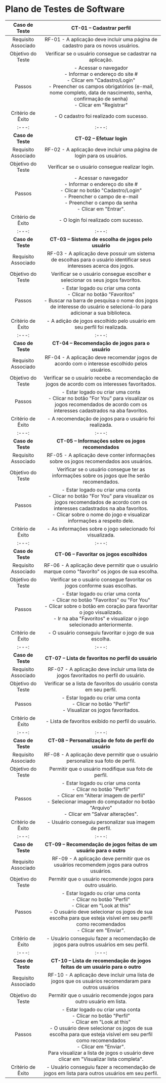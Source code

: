 # Plano de Testes de Software
 
| **Caso de Teste** 	| **CT-01 – Cadastrar perfil** 	|
|:---:	|:---:	|
|	Requisito Associado 	| RF-01 - A aplicação deve incluir uma página de cadastro para os novos usuários. |
| Objetivo do Teste 	| Verificar se o usuário consegue se cadastrar na aplicação. |
| Passos 	| - Acessar o navegador <br> - Informar o endereço do site #<br> - Clicar em "Cadastro/Login" <br> - Preencher os campos obrigatórios (e-mail, nome completo, data de nascimento, senha, confirmação de senha) <br> - Clicar em "Registrar" |
|Critério de Êxito | - O cadastro foi realizado com sucesso. |
|:---:	|:---:	|
| **Caso de Teste** 	| **CT-02 – Efetuar login**	|
|Requisito Associado | RF-02	- A aplicação deve incluir uma página de login para os usuários. |
| Objetivo do Teste 	| Verificar se o usuário consegue realizar login. |
| Passos 	| - Acessar o navegador <br> - Informar o endereço do site #<br> - Clicar no botão "Cadastro/Login" <br> - Preencher o campo de e-mail <br> - Preencher o campo da senha <br> - Clicar em "Entrar". |
|Critério de Êxito | - O login foi realizado com sucesso. |
|:---:	|:---:	|
| **Caso de Teste** 	| **CT-03 – Sistema de escolha de jogos pelo usuário**	|
|Requisito Associado | RF-03 -	A aplicação deve possuir um sistema de escolhas para o usuário identificar seus interesses acerca dos jogos. |
| Objetivo do Teste 	| Verificar se o usuário consegue escolher e selecionar os seus jogos favoritos. |
| Passos 	| - Estar logado ou criar uma conta <br> - Clicar no botão "Favoritos" <br> - Buscar na barra de pesquisa o nome dos jogos de interesse do usuário e selecioná-lo para adicionar a sua biblioteca. <br> 
|Critério de Êxito | - A adição de jogos escolhido pelo usuário em seu perfil foi realizada. |
|:---:	|:---:	|
| **Caso de Teste** 	| **CT-04 – Recomendação de jogos para o usuário**	|
|Requisito Associado | RF-04	- A aplicação deve recomendar jogos de acordo com o interesse escolhido pelos usuários. |
| Objetivo do Teste 	| Verificar se o usuário recebe a recomendação de jogos de acordo com os interesses favoritados. |
| Passos 	| - Estar logado ou criar uma conta <br> - Clicar no botão "For You" para visualizar os jogos recomendados de acordo com os interesses cadastrados na aba favoritos. <br> 
|Critério de Êxito | - A recomendação de jogos para o usuário foi realizada. |
|:---:	|:---:	|
| **Caso de Teste** 	| **CT-05 – Informações sobre os jogos recomendados**	|
|Requisito Associado | RF-05 -	A aplicação deve conter informações sobre os jogos recomendados aos usuários. |
| Objetivo do Teste 	| Verificar se o usuário consegue ter as informações sobre os jogos que lhe serão recomendados. |
| Passos 	| - Estar logado ou criar uma conta <br> - Clicar no botão "For You" para visualizar os jogos recomendados de acordo com os interesses cadastrados na aba favoritos. <br> - Clicar sobre o nome do jogo e visualizar informações a respeito dele.
|Critério de Êxito | - As informações sobre o jogo selecionado foi visualizada. |
|:---:	|:---:	|
| **Caso de Teste** 	| **CT-06 – Favoritar os jogos escolhidos**|
|Requisito Associado | RF-06 -	A aplicação deve permitir que o usuário marque como "favorito" os jogos de sua escolha. |
| Objetivo do Teste 	| Verificar se o usuário consegue favoritar os jogos conforme suas escolhas. |
| Passos 	| - Estar logado ou criar uma conta <br> - Clicar no botão "Favoritos" ou "For You" <br> - Clicar sobre o botão em coração para favoritar o jogo visualizado. <br> - Ir na aba "Favoritos" e visualizar o jogo selecionado anteriormente.
|Critério de Êxito | - O usuário conseguiu favoritar o jogo de sua escolha. |
|:---:	|:---:	|
| **Caso de Teste** 	| **CT-07 – Lista de favoritos no perfil do usuário**	|
|Requisito Associado | RF-07 -	A aplicação deve incluir uma lista de jogos favoritados no perfil do usuário. |
| Objetivo do Teste 	| Verificar se a lista de favoritos do usuário consta em seu perfil. |
| Passos 	| - Estar logado ou criar uma conta <br> - Clicar no botão "Perfil"<br> - Visualizar os jogos favoritados.<br>
|Critério de Êxito | - Lista de favoritos exibido no perfil do usuário. |
|:---:	|:---:	|
| **Caso de Teste**	| **CT-08 – Personalização de foto de perfil do usuário**	|
|Requisito Associado | RF-08	- A aplicação deve permitir que o usuário personalize sua foto de perfil. |
| Objetivo do Teste 	| Permitir que o usuário modifique sua foto de perfil. |
| Passos 	| - Estar logado ou criar uma conta <br> - Clicar no botão "Perfil"<br> - Clicar em "Alterar imagem de perfil"<br> - Selecionar imagem do computador no botão "Arquivo" <br> - Clicar em "Salvar alterações".
|Critério de Êxito | - Usuário conseguiu personalizar sua imagem de perfil. |
|:---:	|:---:	|
| **Caso de Teste** 	| **CT-09 – Recomendação de jogos feitas de um usuário para o outro**	|
|Requisito Associado | RF-09	- A aplicação deve permitir que os usuários recomendem jogos para outros usuários. |
| Objetivo do Teste 	| Permitir que o usuário recomende jogos para outro usuário. |
| Passos 	| - Estar logado ou criar uma conta <br> - Clicar no botão "Perfil"<br> - Clicar em "Look at this"<br> - O usuário deve selecionar os jogos de sua escolha para que esteja visível em seu perfil como recomendados <br> - Clicar em "Enviar".
|Critério de Êxito | - Usuário conseguiu fazer a recomendação de jogos para outros usuários em seu perfil. |
|:---:	|:---:	|
| **Caso de Teste**	| **CT-10 – Lista de recomendação de jogos feitas de um usuário para o outro**	|
|Requisito Associado | RF-10	- A aplicação deve incluir uma lista de jogos que os usuários recomendaram para outros usuários |
| Objetivo do Teste 	| Permitir que o usuário recomende jogos para outro usuário em lista. |
| Passos 	| - Estar logado ou criar uma conta <br> - Clicar no botão "Perfil"<br> - Clicar em "Look at this"<br> - O usuário deve selecionar os jogos de sua escolha para que esteja visível em seu perfil como recomendados <br> - Clicar em "Enviar".<br> Para visualizar a lista de jogos o usuário deve clicar em "Visualizar lista completa".<br>
|Critério de Êxito | - Usuário conseguiu fazer a recomendação de jogos em lista para outros usuários em seu perfil. |


